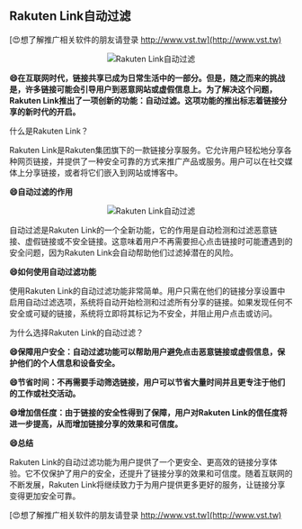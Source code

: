## **Rakuten Link自动过滤**

[😍想了解推广相关软件的朋友请登录 http://www.vst.tw](http://www.vst.tw)

 <center><img src="https://vst.tw/MP4/tuiguang/png/5.png" alt="Rakuten Link自动过滤"></center>

**😄在互联网时代，链接共享已成为日常生活中的一部分。但是，随之而来的挑战是，许多链接可能会引导用户到恶意网站或虚假信息上。为了解决这个问题，Rakuten Link推出了一项创新的功能：自动过滤。这项功能的推出标志着链接分享的新时代的开启。**

什么是Rakuten Link？

Rakuten Link是Rakuten集团旗下的一款链接分享服务。它允许用户轻松地分享各种网页链接，并提供了一种安全可靠的方式来推广产品或服务。用户可以在社交媒体上分享链接，或者将它们嵌入到网站或博客中。

**😄自动过滤的作用**

 <center><img src="https://vst.tw/MP4/tuiguang/png/6.png" alt="Rakuten Link自动过滤"></center>

自动过滤是Rakuten Link的一个全新功能，它的作用是自动检测和过滤恶意链接、虚假链接或不安全链接。这意味着用户不再需要担心点击链接时可能遭遇到的安全问题，因为Rakuten Link会自动帮助他们过滤掉潜在的风险。

**😄如何使用自动过滤功能**

使用Rakuten Link的自动过滤功能非常简单。用户只需在他们的链接分享设置中启用自动过滤选项，系统将自动开始检测和过滤所有分享的链接。如果发现任何不安全或可疑的链接，系统将立即将其标记为不安全，并阻止用户点击或访问。

为什么选择Rakuten Link的自动过滤？

**😄保障用户安全：自动过滤功能可以帮助用户避免点击恶意链接或虚假信息，保护他们的个人信息和设备安全。**

**😄节省时间：不再需要手动筛选链接，用户可以节省大量时间并且更专注于他们的工作或社交活动。**

**😄增加信任度：由于链接的安全性得到了保障，用户对Rakuten Link的信任度将进一步提高，从而增加链接分享的效果和可信度。**

**😄总结**

Rakuten Link的自动过滤功能为用户提供了一个更安全、更高效的链接分享体验。它不仅保护了用户的安全，还提升了链接分享的效果和可信度。随着互联网的不断发展，Rakuten Link将继续致力于为用户提供更多更好的服务，让链接分享变得更加安全可靠。

[😍想了解推广相关软件的朋友请登录 http://www.vst.tw](http://www.vst.tw)



